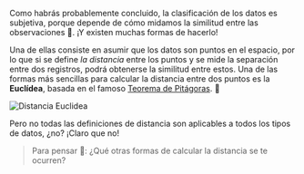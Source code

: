 Como habrás probablemente concluido, la clasificación de los datos es subjetiva, porque depende de cómo midamos la similitud entre las observaciones :straight_ruler:. ¡Y existen muchas formas de hacerlo! 

Una de ellas consiste en asumir que los datos son puntos en el espacio, por lo que si se define _la distancia_ entre los puntos y se mide la separación entre dos registros, podrá obtenerse la similitud entre estos. Una de las formas más sencillas para calcular la distancia entre dos puntos es la **Euclídea**, basada en el famoso [Teorema de Pitágoras](https://es.wikipedia.org/wiki/Teorema_de_Pit%C3%A1goras). 📐  

![Distancia Euclidea](https://raw.githubusercontent.com/AJVelezRueda/Fundamentos_de_informatica/master/Ciencia_de_datos/dist_eucl%C3%ADdea.gif)

Pero no todas las definiciones de distancia son aplicables a todos los tipos de datos, ¿no? ¡Claro que no! 

> Para pensar 🤔: ¿Qué otras formas de calcular la distancia se te ocurren?
